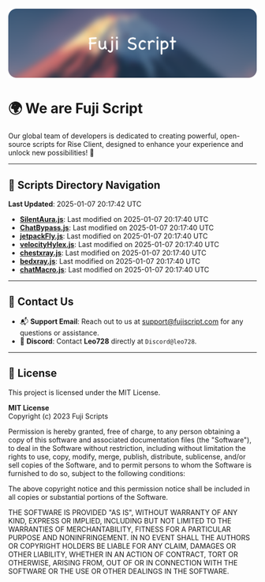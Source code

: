![Banner](.github/b.webp)

# 🌍 **We are Fuji Script**

Our global team of developers is dedicated to creating powerful, open-source scripts for Rise Client, designed to enhance your experience and unlock new possibilities! 🌟

---
<!-- SCRIPTS_NAVIGATION_START -->
## 📂 **Scripts Directory Navigation**

**Last Updated**: 2025-01-07 20:17:42 UTC

- **[SilentAura.js](scripts/SilentAura.js)**: Last modified on 2025-01-07 20:17:40 UTC
- **[ChatBypass.js](scripts/ChatBypass.js)**: Last modified on 2025-01-07 20:17:40 UTC
- **[jetpackFly.js](scripts/jetpackFly.js)**: Last modified on 2025-01-07 20:17:40 UTC
- **[velocityHylex.js](scripts/velocityHylex.js)**: Last modified on 2025-01-07 20:17:40 UTC
- **[chestxray.js](scripts/chestxray.js)**: Last modified on 2025-01-07 20:17:40 UTC
- **[bedxray.js](scripts/bedxray.js)**: Last modified on 2025-01-07 20:17:40 UTC
- **[chatMacro.js](scripts/chatMacro.js)**: Last modified on 2025-01-07 20:17:40 UTC

<!-- SCRIPTS_NAVIGATION_END -->

---

## 💬 **Contact Us**  
- 📬 **Support Email**: Reach out to us at [support@fujiscript.com](mailto:support@fujiscript.com) for any questions or assistance.  
- 💬 **Discord**: Contact **Leo728** directly at `Discord@leo728`.

---

## 📜 **License**

This project is licensed under the MIT License.  

**MIT License**  
Copyright (c) 2023 Fuji Scripts  

Permission is hereby granted, free of charge, to any person obtaining a copy of this software and associated documentation files (the "Software"), to deal in the Software without restriction, including without limitation the rights to use, copy, modify, merge, publish, distribute, sublicense, and/or sell copies of the Software, and to permit persons to whom the Software is furnished to do so, subject to the following conditions:  

The above copyright notice and this permission notice shall be included in all copies or substantial portions of the Software.  

THE SOFTWARE IS PROVIDED "AS IS", WITHOUT WARRANTY OF ANY KIND, EXPRESS OR IMPLIED, INCLUDING BUT NOT LIMITED TO THE WARRANTIES OF MERCHANTABILITY, FITNESS FOR A PARTICULAR PURPOSE AND NONINFRINGEMENT. IN NO EVENT SHALL THE AUTHORS OR COPYRIGHT HOLDERS BE LIABLE FOR ANY CLAIM, DAMAGES OR OTHER LIABILITY, WHETHER IN AN ACTION OF CONTRACT, TORT OR OTHERWISE, ARISING FROM, OUT OF OR IN CONNECTION WITH THE SOFTWARE OR THE USE OR OTHER DEALINGS IN THE SOFTWARE.  
